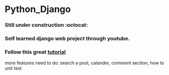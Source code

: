 # Python_Django

### Still under construction :octocat:

### Self learned django web project through youtube.


### Follow this great [tutorial](https://www.youtube.com/playlist?list=PL-osiE80TeTtoQCKZ03TU5fNfx2UY6U4p)

more features need to do: search a post, calander, comment section, how to unit test
